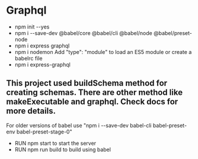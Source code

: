 # Graphql
- npm init --yes
- npm i --save-dev @babel/core @babel/cli @babel/node @babel/preset-node 
- npm i express graphql
- npm i nodemon
Add "type": "module" to load an ES5 module or create a babelrc file
- npm i express-graphql

## This project used buildSchema method for creating schemas. There are other method like makeExecutable and graphql. Check docs for more details.

For older versions of babel use "npm i --save-dev babel-cli babel-preset-env babel-preset-stage-0"

- RUN npm start to start the server
- RUN npm run build to build using babel